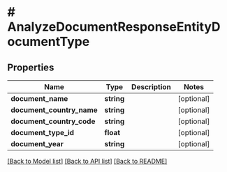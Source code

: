 # # AnalyzeDocumentResponseEntityDocumentType

## Properties

Name | Type | Description | Notes
------------ | ------------- | ------------- | -------------
**document_name** | **string** |  | [optional]
**document_country_name** | **string** |  | [optional]
**document_country_code** | **string** |  | [optional]
**document_type_id** | **float** |  | [optional]
**document_year** | **string** |  | [optional]

[[Back to Model list]](../../README.md#models) [[Back to API list]](../../README.md#endpoints) [[Back to README]](../../README.md)
